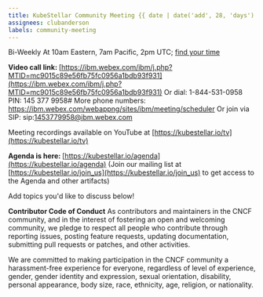 ```yaml
---
title: KubeStellar Community Meeting {{ date | date('add', 28, 'days') | date('MMMM Do') }}
assignees: clubanderson
labels: community-meeting
---
```


Bi-Weekly At 10am Eastern, 7am Pacific, 2pm UTC; [find your time](https://www.timeanddate.com/worldclock/converter.html?iso=20210518T140000&p1=1440&p2=4826&p3=234&p4=195)

<b>Video call link: </b>[https://ibm.webex.com/ibm/j.php?MTID=mc9015c89e56fb75fc0956a1bdb93f931](https://ibm.webex.com/ibm/j.php?MTID=mc9015c89e56fb75fc0956a1bdb93f931)
Or dial: 1-844-531-0958 PIN: 145 377 9958#
More phone numbers: https://ibm.webex.com/webappng/sites/ibm/meeting/scheduler
Or join via SIP: sip:1453779958@ibm.webex.com

Meeting recordings available on YouTube at [https://kubestellar.io/tv](https://kubestellar.io/tv)

<b>Agenda is here: </b>[https://kubestellar.io/agenda](https://kubestellar.io/agenda)
(Join our mailing list at [https://kubestellar.io/join_us](https://kubestellar.io/join_us) to get access to the Agenda and other artifacts)

Add topics you'd like to discuss below!

<b>Contributor Code of Conduct</b>
As contributors and maintainers in the CNCF community, and in the interest of fostering an open and welcoming community, we pledge to respect all people who contribute through reporting issues, posting feature requests, updating documentation, submitting pull requests or patches, and other activities.

We are committed to making participation in the CNCF community a harassment-free experience for everyone, regardless of level of experience, gender, gender identity and expression, sexual orientation, disability, personal appearance, body size, race, ethnicity, age, religion, or nationality.

